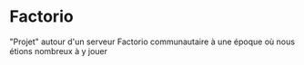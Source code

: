 # Factorio

"Projet" autour d'un serveur Factorio communautaire à une époque où nous étions nombreux à y jouer